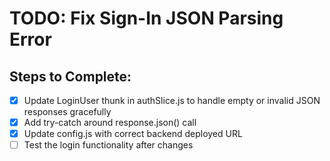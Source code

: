 # TODO: Fix Sign-In JSON Parsing Error

## Steps to Complete:
- [x] Update LoginUser thunk in authSlice.js to handle empty or invalid JSON responses gracefully
- [x] Add try-catch around response.json() call
- [x] Update config.js with correct backend deployed URL
- [ ] Test the login functionality after changes
